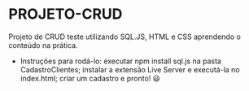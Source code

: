 # PROJETO-CRUD
 Projeto de CRUD teste utilizando SQL.JS, HTML e CSS aprendendo o conteúdo na prática.
- Instruções para rodá-lo: executar npm install sql.js na pasta CadastroClientes; instalar a extensão Live Server e executá-la no index.html; criar um cadastro e pronto! 😃
